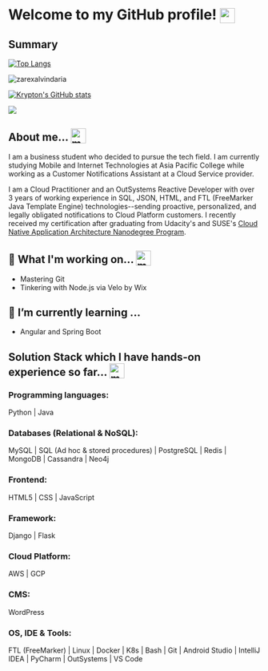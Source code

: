 # Welcome to my GitHub profile! <img width="30" style="vertical-align:text-bottom;" src="https://emojis.slackmojis.com/emojis/images/1587134085/8661/fast_meow_party.gif?1587134085" alt="meow party" />

## Summary

[![Top Langs](https://github-readme-stats.vercel.app/api/top-langs/?username=zarexalvindaria&layout=compact&langs_count=8&theme=dark)](https://github.com/zarexalvindaria)

![zarexalvindaria](https://github-readme-streak-stats.herokuapp.com/?user=zarexalvindaria&theme=dark)

[![Krypton's GitHub stats](https://github-readme-stats.anuraghazra1.vercel.app/api?username=zarexalvindaria&count_private=true&include_all_commits=true&show_icons=true&theme=dark)](https://github.com/zarexalvindaria)

![](https://komarev.com/ghpvc/?username=zarexalvindaria)

## About me... <img width="30" style="vertical-align:text-bottom;" src="https://emojis.slackmojis.com/emojis/images/1613273603/12755/meow_wave_peak.png?1613273603" alt="meow wave peak" />  

I am a business student who decided to pursue the tech field. I am currently studying Mobile and Internet Technologies at Asia Pacific College while working as a Customer Notifications Assistant at a Cloud Service provider.

I am a Cloud Practitioner and an OutSystems Reactive Developer with over 3 years of working experience in SQL, JSON, HTML, and FTL (FreeMarker Java Template Engine) technologies--sending proactive, personalized, and legally obligated notifications to Cloud Platform customers. I recently received my certification after graduating from Udacity's and SUSE's [Cloud Native Application Architecture Nanodegree Program](https://graduation.udacity.com/confirm/HZJUTKXR).



## 🔭 What I'm working on... <img width="30" style="vertical-align:text-bottom;" src="https://emojis.slackmojis.com/emojis/images/1600706728/10521/meow_code.gif?1600706728" alt="meow code"/> 
- Mastering Git
- Tinkering with Node.js via Velo by Wix

## 🌱 I’m currently learning ...
- Angular and Spring Boot

## Solution Stack which I have hands-on experience so far... <img width="30" style="vertical-align:text-bottom;" src="https://emojis.slackmojis.com/emojis/images/1613773113/13688/meow_dance.gif?1613773113" alt="meow dance"/>

### Programming languages:
Python | Java

### Databases (Relational & NoSQL):
MySQL | SQL (Ad hoc & stored procedures) | PostgreSQL | Redis | MongoDB | Cassandra | Neo4j

### Frontend:
HTML5 | CSS | JavaScript

### Framework:
Django | Flask

### Cloud Platform:
AWS | GCP

### CMS:
WordPress

### OS, IDE & Tools:
FTL (FreeMarker) | Linux | Docker | K8s | Bash | Git | Android Studio | IntelliJ IDEA | PyCharm | OutSystems | VS Code

